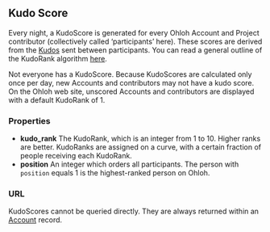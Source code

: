 ## Kudo Score

Every night, a KudoScore is generated for every Ohloh Account and Project contributor (collectively called ‘participants’ here). These scores are derived from the [Kudos](kudo.md) sent between participants. You can read a general outline of the KudoRank algorithm [here](http://meta.ohloh.net/kudos/).

Not everyone has a KudoScore. Because KudoScores are calculated only once per day, new Accounts and contributors may not have a kudo score. On the Ohloh web site, unscored Accounts and contributors are displayed with a default KudoRank of 1.

### Properties

+ __kudo_rank__
    The KudoRank, which is an integer from 1 to 10. Higher ranks are better. KudoRanks are assigned on a curve, with a certain fraction of people receiving each KudoRank.
+ __position__
    An integer which orders all participants. The person with `position` equals 1 is the highest-ranked person on Ohloh.

### URL
KudoScores cannot be queried directly. They are always returned within an [Account](account.md) record.
